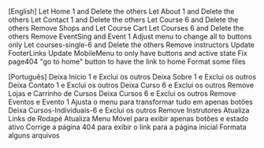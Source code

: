 [English]
Let Home 1 and Delete the others
Let About 1 and Delete the others
Let Contact 1 and Delete the others
Let Course 6 and Delete the others
Remove Shops and Let Course Cart
Let Courses 6 and Delete the others
Remove EventSing and Event 1
Adjust menu to change all to buttons only
Let courses-single-6 and Delete the others
Remove instructors
Update FooterLinks
Update MobileMenu to only have buttons and active state
Fix page404 "go to home" button to have the link to home
Format some files

[Português]
Deixa Início 1 e Exclui os outros
Deixa Sobre 1 e Exclui os outros
Deixa Contato 1 e Exclui os outros
Deixa Curso 6 e Exclui os outros
Remove Lojas e Carrinho de Cursos
Deixa Cursos 6 e Exclui os outros
Remove Eventos e Evento 1
Ajusta o menu para transformar tudo em apenas botões
Deixa Cursos-Individuais-6 e Exclui os outros
Remove Instrutores
Atualiza Links de Rodapé
Atualiza Menu Móvel para exibir apenas botões e estado ativo
Corrige a página 404 para exibir o link para a página inicial
Formata alguns arquivos
